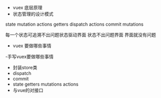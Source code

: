 - vuex 底层原理
 - 状态管理的设计模式

 state mutation actions getters
 dispatch actions
 commit mutations

 每一个状态可追溯不出问题状态驱动界面 状态不出问题界面 界面就没有问题


- vuex 要做哪些事情

 -手写vuex要做哪些事情
 - 封装store类
 - dispatch
 - commit
 - state getters mutations actions
 - 与vue的对接口